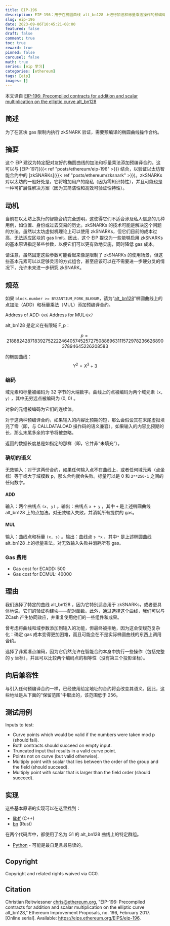 ```yaml
---
title: EIP-196
description: EIP-196：用于在椭圆曲线 alt_bn128 上进行加法和标量乘法操作的预编译合约
slug: eip-196
date: 2023-09-06T10:45:21+08:00
featured: false
draft: false
comment: true
toc: true
reward: true
pinned: false
carousel: false
math: true
series: [eip 学习]
categories: [ethereum]
tags: [eip]
images: []
---
```


本文译自 [EIP-196: Precompiled contracts for addition and scalar multiplication on the elliptic curve alt_bn128](https://eips.ethereum.org/EIPS/eip-196)

<!--more-->

## 简述

为了在区块 gas 限制内执行 zkSNARK 验证，需要预编译的椭圆曲线操作合约。

## 摘要

这个 EIP 建议为特定配对友好的椭圆曲线的加法和标量乘法添加预编译合约。这可以与 [EIP-197]({{< ref "posts/ethereum/eip-196" >}}) 结合，以验证以太坊智能合约中的 [zkSNARKs]({{< ref "posts/ethereum/zksnark" >}})。zkSNARKs 对以太坊的一般好处是，它将增加用户的隐私（因为零知识特性），并且可能也是一种可扩展性解决方案（因为其简洁性和高效可验证性特性）。

## 动机

当前在以太坊上执行的智能合约完全透明，这使得它们不适合涉及私人信息的几种用例，如位置、身份或过去交易的历史。zkSNARKs 的技术可能是解决这个问题的方法。虽然以太坊虚拟机理论上可以使用 zkSNARKs，但它们目前的成本过高，无法适应区块的 gas limit。因此，这个 EIP 提议为一些能够启用 zkSNARKs 的基本原语指定某些参数，以便它们可以更有效地实施，同时降低 gas 成本。

请注意，虽然固定这些参数可能看起来像是限制了 zkSNARKs 的使用场景，但这些基本元素可以以足够灵活的方式组合，甚至应该可以在不需要进一步硬分叉的情况下，允许未来进一步研究 zkSNARK。

## 规范

如果 `block.number >= BYZANTIUM_FORK_BLKNUM`，请为“[alt_bn128](https://blog.csdn.net/mutourend/article/details/128236672)”椭圆曲线上的点加法（ADD）和标量乘法（MUL）添加预编译合约。

Address of ADD: `0x6` Address for MUL:`0x7`

alt_bn128 是定义在有限域 F_p：

$$
p = 21888242871839275222246405745257275088696311157297823662689037894645226208583
$$

的椭圆曲线：
$$
Y^2 = X^3 + 3
$$

### 编码

域元素和标量被编码为 32 字节的大端数字。曲线上的点被编码为两个域元素 `(x, y)` ，其中无穷远点被编码为 (0, 0) 。

对象的元组被编码为它们的连续体。

对于这两种预编译合约，如果输入的内容比预期的短，那么会假设其在末尾虚拟填充了零（即，与 CALLDATALOAD 操作码的语义兼容）。如果输入的内容比预期的长，那么末尾多余的字节将被忽略。

返回的数据长度总是如指定的那样（即，它并非“未填充”）。

### 确切的语义

无效输入：对于这两份合约，如果任何输入点不在曲线上，或者任何域元素（点坐标）等于或大于域模数 p，那么合约就会失败。标量可以是 0 和 `2**256-1` 之间的任何数字。

#### ADD

输入：两个曲线点 `(x, y)` 。输出：曲线点 `x + y` ，其中 `+` 是上述椭圆曲线 alt_bn128 上的点加法。对无效输入失败，并消耗所有提供的 gas。

#### MUL

输入：曲线点和标量 `(x, s)` 。输出：曲线点 `s *x` ，其中`*` 是上述椭圆曲线 alt_bn128 上的标量乘法。对无效输入失败并消耗所有 gas。

### Gas 费用

- Gas cost for ECADD: 500
- Gas cost for ECMUL: 40000

## 理由

我们选择了特定的曲线 alt_bn128 ，因为它特别适合用于 zkSNARKs，或者更具体地说，它们的验证构建块——配对函数。此外，通过选择这个曲线，我们可以与 ZCash 产生协同效应，并重复使用他们的一些组件和成果。

曾考虑将曲线和域参数添加到输入的功能，但最终被拒绝，因为这会使规范复杂化：确定 gas 成本变得更加困难，而且可能会在不是实际椭圆曲线的东西上调用合约。

选择了非紧凑点编码，因为它仍然允许在智能合约本身中执行一些操作（包括完整的 y 坐标），并且可以比较两个编码点的相等性（没有第三个投影坐标）。

## 向后兼容性

与引入任何预编译合约一样，已经使用给定地址的合约将会改变其语义。因此，这些地址是从下面的“保留范围”中取出的，该范围低于 256。

## 测试用例

Inputs to test:

- Curve points which would be valid if the numbers were taken mod p (should fail).
- Both contracts should succeed on empty input.
- Truncated input that results in a valid curve point.
- Points not on curve (but valid otherwise).
- Multiply point with scalar that lies between the order of the group and the field (should succeed).
- Multiply point with scalar that is larger than the field order (should succeed).

## 实现

这些基本原语的实现可以在这里找到：

- [libff](https://github.com/scipr-lab/libff/blob/master/libff/algebra/curves/alt_bn128/alt_bn128_g1.cpp) (C++)
- [bn](https://github.com/zcash/bn/blob/master/src/groups/mod.rs) (Rust)

在两个代码库中，都使用了名为 G1 的 alt_bn128 曲线上的特定群组。

- [Python](https://github.com/ethereum/py_pairing/blob/master/py_ecc/bn128/bn128_curve.py) - 可能是最自足且最易读的。

## Copyright

Copyright and related rights waived via CC0.

## Citation

Christian Reitwiessner <chris@ethereum.org>, "EIP-196: Precompiled contracts for addition and scalar multiplication on the elliptic curve alt_bn128," Ethereum Improvement Proposals, no. 196, February 2017. [Online serial]. Available: <https://eips.ethereum.org/EIPS/eip-196>.
